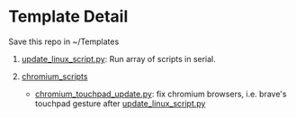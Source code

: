 # Template Detail

Save this repo in ~/Templates

1. [update_linux_script.py](./update_linux_script.py): Run array of scripts in serial.
2. [chromium_scripts](./chromium_scripts)

   - [chromium_touchpad_update.py](./chromium_scripts/chromium_touchpad_update.py): fix chromium browsers, i.e. brave's touchpad gesture after [update_linux_script.py](./update_linux_script.py)
